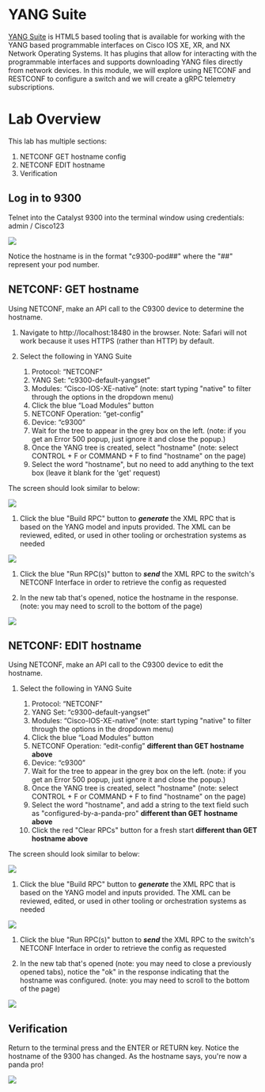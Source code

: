 # YANG Suite
[YANG Suite](https://github.com/CiscoDevNet/yangsuite) is HTML5 based tooling that is available for working with the YANG based programmable interfaces on Cisco IOS XE, XR, and NX Network Operating Systems. It has plugins that allow for interacting with the programmable interfaces and supports downloading YANG files directly from network devices. In this module, we will explore using NETCONF and RESTCONF to configure a switch and we will create a gRPC telemetry subscriptions.

# Lab Overview

This lab has multiple sections:

1. NETCONF GET hostname config
1. NETCONF EDIT hostname
1. Verification

## Log in to 9300
Telnet into the Catalyst 9300 into the terminal window using credentials: admin / Cisco123

![](./imgs/yangsuite-before-changing-hostname.png)

Notice the hostname is in the format "c9300-pod##" where the "##" represent your pod number.

## NETCONF: GET hostname  
Using NETCONF, make an API call to the C9300 device to determine the hostname.

1. Navigate to http://localhost:18480 in the browser. Note: Safari will not work because it uses HTTPS (rather than HTTP) by default.

1. Select the following in YANG Suite

    1. Protocol: “NETCONF”
    1. YANG Set: “c9300-default-yangset”
    1. Modules: “Cisco-IOS-XE-native” (note: start typing "native" to filter through the options in the dropdown menu)
    1. Click the blue “Load Modules” button
    1. NETCONF Operation: “get-config”
    1. Device: “c9300”
    1. Wait for the tree to appear in the grey box on the left. (note: if you get an Error 500 popup, just ignore it and close the popup.)
    1. Once the YANG tree is created, select "hostname" (note: select CONTROL + F or COMMAND + F to find "hostname" on the page)
    1. Select the word "hostname", but no need to add anything to the text box (leave it blank for the 'get' request)

The screen should look similar to below:

![](./imgs/yangsuite-build-get-hostname.png)

1. Click the blue "Build RPC" button to ***generate*** the XML RPC that is based on the YANG model and inputs provided. The XML can be reviewed, edited, or used in other tooling or orchestration systems as needed

![](./imgs/yangsuite-get-hostname.png)

1. Click the blue "Run RPC(s)" button to ***send*** the XML RPC to the switch's NETCONF Interface in order to retrieve the config as requested

1. In the new tab that's opened, notice the hostname in the response. (note: you may need to scroll to the bottom of the page)

![](./imgs/yangsuite-get-hostname-response.png)

## NETCONF: EDIT hostname  
Using NETCONF, make an API call to the C9300 device to edit the hostname.


1. Select the following in YANG Suite

    1. Protocol: “NETCONF”
    1. YANG Set: “c9300-default-yangset”
    1. Modules: “Cisco-IOS-XE-native” (note: start typing "native" to filter through the options in the dropdown menu)
    1. Click the blue “Load Modules” button
    1. NETCONF Operation: “edit-config” **different than GET hostname above**
    1. Device: “c9300”
    1. Wait for the tree to appear in the grey box on the left. (note: if you get an Error 500 popup, just ignore it and close the popup.)
    1. Once the YANG tree is created, select "hostname" (note: select CONTROL + F or COMMAND + F to find "hostname" on the page)
    1. Select the word "hostname", and add a string to the text field such as "configured-by-a-panda-pro" **different than GET hostname above**
    1. Click the red "Clear RPCs" button for a fresh start **different than GET hostname above**


The screen should look similar to below:

![](./imgs/yangsuite-set-hostname.png)

1. Click the blue "Build RPC" button to ***generate*** the XML RPC that is based on the YANG model and inputs provided. The XML can be reviewed, edited, or used in other tooling or orchestration systems as needed

![](./imgs/yangsuite-build-set-hostname.png)

1. Click the blue "Run RPC(s)" button to ***send*** the XML RPC to the switch's NETCONF Interface in order to retrieve the config as requested

1. In the new tab that's opened (note: you may need to close a previously opened tabs), notice the "ok" in the response indicating that the hostname was configured. (note: you may need to scroll to the bottom of the page)

![](./imgs/yangsuite-set-hostname-response.png)

## Verification
Return to the terminal press and the ENTER or RETURN key. Notice the hostname of the 9300 has changed. As the hostname says, you're now a panda pro!

![](./imgs/yangsuite-after-changing-hostname.png)
